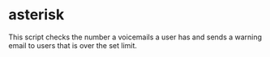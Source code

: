 # asterisk

This script checks the number a voicemails a user has and sends a warning email to users that is over the set limit.

